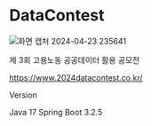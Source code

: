 # DataContest

![화면 캡처 2024-04-23 235641](https://github.com/DongUk-Shin/DataContest/assets/55849838/ef048a94-a54f-4656-b944-93726dafbb6b)


제 3회 고용노동 공공데이터 활용 공모전


https://www.2024datacontest.co.kr/


Version

Java 17
Spring Boot 3.2.5
